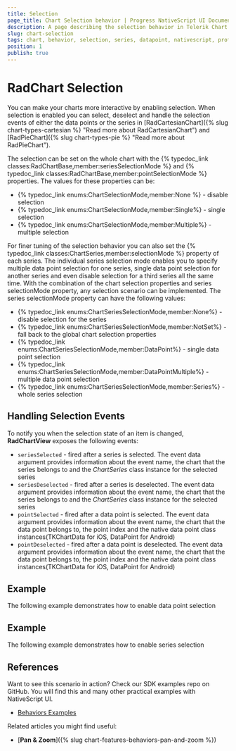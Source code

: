 ```yaml
---
title: Selection
page_title: Chart Selection behavior | Progress NativeScript UI Documentation
description: A page describing the selection behavior in Telerik Chart for NativeScript
slug: chart-selection
tags: chart, behavior, selection, series, datapoint, nativescript, professional, ui
position: 1
publish: true
---
```


# RadChart Selection

You can make your charts more interactive by enabling selection. 
When selection is enabled you can select, deselect and handle the selection events of either the data points or the series in [RadCartesianChart]({% slug chart-types-cartesian %} "Read more about RadCartesianChart") and 
[RadPieChart]({% slug chart-types-pie %} "Read more about RadPieChart"). 

The selection can be set on the whole chart with the {% typedoc_link classes:RadChartBase,member:seriesSelectionMode %} and {% typedoc_link classes:RadChartBase,member:pointSelectionMode %} properties. The values for these properties can be:
* {% typedoc_link enums:ChartSelectionMode,member:None %} - disable selection
* {% typedoc_link enums:ChartSelectionMode,member:Single%} - single selection
* {% typedoc_link enums:ChartSelectionMode,member:Multiple%} - multiple selection

For finer tuning of the selection behavior you can also set the {% typedoc_link classes:ChartSeries,member:selectionMode %} property of each series. The individual series selection mode enables you to specify multiple data point selection for one series, single data point selection for another series and even disable selection for a third series all the same time. With the combination of the chart selection properties and series selectionMode property, any selection scenario can be implemented. The series selectionMode property can have the following values:
* {% typedoc_link enums:ChartSeriesSelectionMode,member:None%} - disable selection for the series
* {% typedoc_link enums:ChartSeriesSelectionMode,member:NotSet%} - fall back to the global chart selection properties
* {% typedoc_link enums:ChartSeriesSelectionMode,member:DataPoint%} -  single data point selection
* {% typedoc_link enums:ChartSeriesSelectionMode,member:DataPointMultiple%} - multiple data point selection
* {% typedoc_link enums:ChartSeriesSelectionMode,member:Series%} - whole series selection

## Handling Selection Events

To notify you when the selection state of an item is changed, **RadChartView** exposes the following events:
- `seriesSelected` - fired after a series is selected. 
The event data argument provides information about the event name, the chart that the series belongs to and the *ChartSeries* class instance for the selected series
- `seriesDeselected` - fired after a series is deselected. 
The event data argument provides information about the event name, the chart that the series belongs to and the *ChartSeries* class instance for the selected series
- `pointSelected` - fired after a data point is selected. 
The event data argument provides information about the event name, the chart that the data point belongs to, the point index and the native data point class instances(TKChartData for iOS, DataPoint for Android)
- `pointDeselected` - fired after a data point is deselected. 
The event data argument provides information about the event name, the chart that the data point belongs to, the point index and the native data point class instances(TKChartData for iOS, DataPoint for Android)

## Example 
The following example demonstrates how to enable data point selection 
<snippet id='datapoint-selection'/>

## Example 
The following example demonstrates how to enable series selection 
<snippet id='series-selection'/>

## References
Want to see this scenario in action?
Check our SDK examples repo on GitHub. You will find this and many other practical examples with NativeScript UI.

* [Behaviors Examples](https://github.com/telerik/nativescript-ui-samples/tree/master/chart/app/examples/behaviors)

Related articles you might find useful:

* [**Pan & Zoom**]({% slug chart-features-behaviors-pan-and-zoom %})
